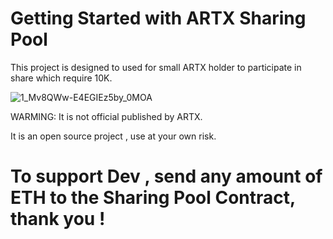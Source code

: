 # Getting Started with ARTX Sharing Pool

  This project is designed to used for small ARTX holder to participate in share which require 10K.
  
  
 ![1_Mv8QWw-E4EGIEz5by_0MOA](https://user-images.githubusercontent.com/38970774/113503531-19adfb00-9565-11eb-87dd-9e09839d28e5.png)
 
 
 
 WARMING: It is not official published by ARTX.


  It is an open source project , use at your own risk.


  # To support Dev , send any amount of ETH to the Sharing Pool Contract, thank you !
